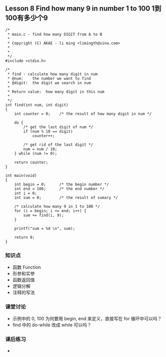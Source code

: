 ﻿## Lesson 8 Find how many 9 in number 1 to 100 1到100有多少个9
	/*
	 * main.c - find how many DIGIT from A to B
	 *
	 * Copyright (C) AKAE - li ming <limingth@sina.com>
	 *
	 * 
	 */
	#include <stdio.h>

	/*
	 * find - calculate how many digit in num
	 * @num:	the number we want to find
	 * @digit:	the digit we search in num
	 *
	 * Return value:  how many digit in this num
	 *
	 */
	int find(int num, int digit)
	{
		int counter = 0;	/* the result of how many digit in num */

		do {
			/* get the last digit of num */
			if (num % 10 == digit)
				counter++;

			/* get rid of the last digit */
			num = num / 10;
		} while (num != 0);

		return counter;
	}

	int main(void)
	{
		int begin = 0;		/* the begin number */
		int end = 100;		/* the end number */
		int i = 0;
		int sum = 0;		/* the result of sumary */

		/* calculate how many 9 in 1 to 100 */
		for (i = begin; i <= end; i++) {
			sum += find(i, 9);
		}

		printf("sum = %d \n", sum);

		return 0;
	}
	
### 知识点
* 函数 Function
* 形参和实参
* 函数返回值
* 逻辑分解
* 注释的写法

### 课堂讨论
* 示例中的 0, 100 为何要用 begin, end 来定义，直接写在 for 循环中可以吗？
* find 中的 do-while 改成 while 可以吗？

### 课后练习
* 
